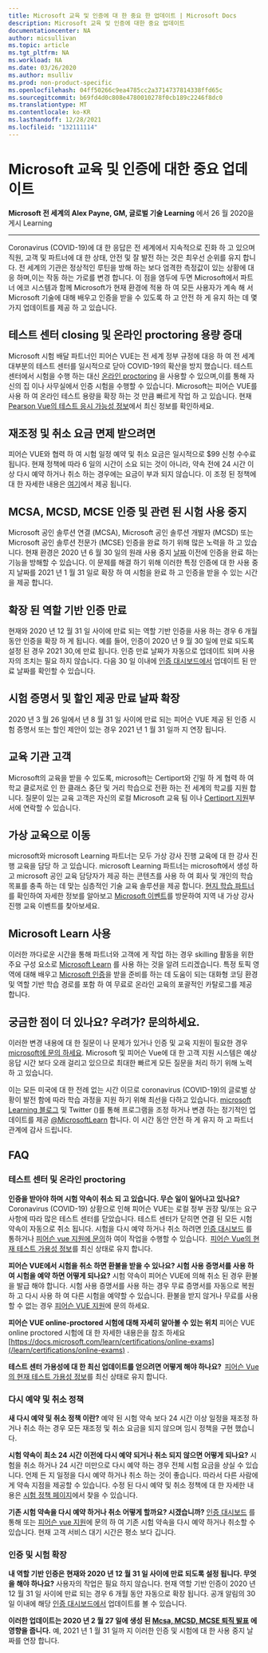 ```yaml
---
title: Microsoft 교육 및 인증에 대 한 중요 한 업데이트 | Microsoft Docs
description: Microsoft 교육 및 인증에 대한 중요 업데이트
documentationcenter: NA
author: micsullivan
ms.topic: article
ms.tgt_pltfrm: NA
ms.workload: NA
ms.date: 03/26/2020
ms.author: msulliv
ms.prod: non-product-specific
ms.openlocfilehash: 04ff50266c9ea4785cc2a3714737814338ffd65c
ms.sourcegitcommit: b69fd4d0c808e4780010278f0cb189c2246f8dc0
ms.translationtype: MT
ms.contentlocale: ko-KR
ms.lasthandoff: 12/28/2021
ms.locfileid: "132111114"
---
```

# <a name="an-important-update-on-microsoft-training-and-certification"></a>Microsoft 교육 및 인증에 대한 중요 업데이트

**Microsoft 전 세계의 Alex Payne, GM, 글로벌 기술 Learning** 에서 26 월 2020을 게시 Learning

___

Coronavirus (COVID-19)에 대 한 응답은 전 세계에서 지속적으로 진화 하 고 있으며 직원, 고객 및 파트너에 대 한 상태, 안전 및 잘 발전 하는 것은 최우선 순위를 유지 합니다. 전 세계의 기관은 정상적인 루틴을 방해 하는 보다 엄격한 측정값이 있는 상황에 대응 하며,이는 작동 하는 가로를 변경 합니다. 이 점을 염두에 두면 Microsoft에서 파트너 에코 시스템과 함께 Microsoft가 현재 환경에 적용 하 여 모든 사용자가 계속 해 서 Microsoft 기술에 대해 배우고 인증을 받을 수 있도록 하 고 안전 하 게 유지 하는 데 몇 가지 업데이트를 제공 하 고 있습니다.

## <a name="testing-centers-closing-and-online-proctoring-capacity-increasing"></a>테스트 센터 closing 및 온라인 proctoring 용량 증대

Microsoft 시험 배달 파트너인 피어슨 VUE는 전 세계 정부 규정에 대응 하 여 전 세계 대부분의 테스트 센터를 일시적으로 닫아 COVID-19의 확산을 방지 했습니다. 테스트 센터에서 시험을 수행 하는 대신 [온라인 proctoring](/learn/certifications/online-exams) 을 사용할 수 있으며,이를 통해 자신의 집 이나 사무실에서 인증 시험을 수행할 수 있습니다. Microsoft는 피어슨 VUE를 사용 하 여 온라인 테스트 용량을 확장 하는 것 만큼 빠르게 작업 하 고 있습니다. 현재 [Pearson Vue의 테스트 응시 가능성 정보](https://home.pearsonvue.com/coronavirus-update)에서 최신 정보를 확인하세요.

## <a name="reschedule-and-cancellation-fees-waived"></a>재조정 및 취소 요금 면제 받으려면

피어슨 VUE와 협력 하 여 시험 일정 예약 및 취소 요금은 일시적으로 $99 신청 수수료 됩니다. 현재 정책에 따라 6 일의 시간이 소요 되는 것이 아니라, 약속 전에 24 시간 이상 다시 예약 하거나 취소 하는 경우에는 요금이 부과 되지 않습니다. 이 조정 된 정책에 대 한 자세한 내용은 [여기](/learn/certifications/certification-exam-policies#cancellation-and-reschedule-policy)에서 제공 됩니다.

## <a name="retirement-of-mcsa-mcsd-mcse-certifications-and-related-exams-extended"></a>MCSA, MCSD, MCSE 인증 및 관련 된 시험 사용 중지

Microsoft 공인 솔루션 연결 (MCSA), Microsoft 공인 솔루션 개발자 (MCSD) 또는 Microsoft 공인 솔루션 전문가 (MCSE) 인증을 완료 하기 위해 많은 노력을 하 고 있습니다. 현재 환경은 2020 년 6 월 30 일의 원래 사용 중지 [날짜](https://www.microsoft.com/en-us/learning/community-blog-post.aspx?BlogId=8&Id=375282) 이전에 인증을 완료 하는 기능을 방해할 수 있습니다. 이 문제를 해결 하기 위해 이러한 특정 인증에 대 한 사용 중지 날짜를 2021 년 1 월 31 일로 확장 하 여 시험을 완료 하 고 인증을 받을 수 있는 시간을 제공 합니다.

## <a name="expiring-role-based-certifications-extended"></a>확장 된 역할 기반 인증 만료

현재와 2020 년 12 월 31 일 사이에 만료 되는 역할 기반 인증을 사용 하는 경우 6 개월 동안 인증을 확장 하 게 됩니다. 예를 들어, 인증이 2020 년 9 월 30 일에 만료 되도록 설정 된 경우 2021 30,에 만료 됩니다. 인증 만료 날짜가 자동으로 업데이트 되며 사용자의 조치는 필요 하지 않습니다. 다음 30 일 이내에 [인증 대시보드에서](https://microsoft.com/learning/dashboard) 업데이트 된 만료 날짜를 확인할 수 있습니다.

## <a name="exam-voucher-and-discount-offer-expiration-dates-extended"></a>시험 증명서 및 할인 제공 만료 날짜 확장

2020 년 3 월 26 일에서 년 8 월 31 일 사이에 만료 되는 피어슨 VUE 제공 된 인증 시험 증명서 또는 할인 제안이 있는 경우 2021 년 1 월 31 일까 지 연장 됩니다.

## <a name="academic-customers"></a>교육 기관 고객

Microsoft의 교육을 받을 수 있도록, microsoft는 Certiport와 긴밀 하 게 협력 하 여 학교 클로저로 인 한 클래스 중단 및 거리 학습으로 전환 하는 전 세계의 학교를 지원 합니다.  질문이 있는 교육 고객은 자신의 로컬 Microsoft 교육 팀 이나 [Certiport 지원](https://nam06.safelinks.protection.outlook.com/?url=https%3A%2F%2Fcertiport.pearsonvue.com%2FSupport.aspx&data=02%7C01%7Cawaddell%40microsoft.com%7Cc2e214a06370481ee2ab08d7d0e00489%7C72f988bf86f141af91ab2d7cd011db47%7C1%7C0%7C637207532934760968&sdata=0t4vq%2B7aZUTTJlVIGY1ncY2njBqw2xDOrQZM54Bdu2U%3D&reserved=0)부서에 연락할 수 있습니다.

## <a name="moving-to-virtual-training"></a>가상 교육으로 이동

microsoft와 microsoft Learning 파트너는 모두 가상 강사 진행 교육에 대 한 강사 진행 교육을 담당 하 고 있습니다. microsoft Learning 파트너는 microsoft에서 생성 하 고 microsoft 공인 교육 담당자가 제공 하는 콘텐츠를 사용 하 여 회사 및 개인의 학습 목표를 충족 하는 데 맞는 심층적인 기술 교육 솔루션을 제공 합니다. [현지 학습 파트너](https://www.microsoft.com/learning/partners.aspx)를 확인하여 자세한 정보를 알아보고 [Microsoft 이벤트](https://events.microsoft.com/")를 방문하여 지역 내 가상 강사 진행 교육 이벤트를 찾아보세요.

## <a name="use-microsoft-learn"></a>Microsoft Learn 사용

이러한 까다로운 시간을 통해 파트너와 고객에 게 작업 하는 경우 skilling 활동을 위한 주요 구성 요소로 [Microsoft Learn](https://www.microsoft.com/learn) 를 사용 하는 것을 알려 드리겠습니다. 특정 토픽 영역에 대해 배우고 [Microsoft 인증](https://microsoft.com/certification)을 받을 준비를 하는 데 도움이 되는 대화형 코딩 환경 및 역할 기반 학습 경로를 포함 하 여 무료로 온라인 교육의 포괄적인 카탈로그를 제공 합니다.

## <a name="questions-concerns-contact-us"></a>궁금한 점이 더 있나요? 우려가? 문의하세요.

이러한 변경 내용에 대 한 질문이 나 문제가 있거나 인증 및 교육 지원이 필요한 경우 [microsoft에 문의 하세요](https://aka.ms/mcpforum). Microsoft 및 피어슨 Vue에 대 한 고객 지원 시스템은 예상 응답 시간 보다 오래 걸리고 있으므로 최대한 빠르게 모든 질문을 처리 하기 위해 노력 하 고 있습니다.

이는 모든 미국에 대 한 전례 없는 시간 이므로 coronavirus (COVID-19)의 글로벌 상황이 발전 함에 따라 학습 과정을 지원 하기 위해 최선을 다하고 있습니다. [microsoft Learning 블로그](https://www.microsoft.com/learning/community-blog.aspx) 및 Twitter ()를 통해 프로그램을 조정 하거나 변경 하는 정기적인 업데이트를 제공 [@MicrosoftLearn](https://twitter.com/MicrosoftLearn) 합니다. 이 시간 동안 안전 하 게 유지 하 고 파트너 관계에 감사 드립니다.

## <a name="faqs"></a>FAQ

### <a name="testing-center-and-online-proctoring"></a>테스트 센터 및 온라인 proctoring

**인증을 받아야 하며 시험 약속이 취소 되 고 있습니다. 무슨 일이 일어나고 있나요?**  Coronavirus (COVID-19) 상황으로 인해 피어슨 VUE는 로컬 정부 권장 및/또는 요구 사항에 따라 많은 테스트 센터를 닫았습니다. 테스트 센터가 닫히면 연결 된 모든 시험 약속이 자동으로 취소 됩니다. 시험을 다시 예약 하거나 취소 하려면 [인증 대시보드](https://www.microsoft.com/learning/dashboard) 를 통하거나 [피어슨 vue 지원에 문의](https://home.pearsonvue.com/microsoft/contact)하 여이 작업을 수행할 수 있습니다.  [피어슨 Vue의 현재 테스트 가용성 정보](https://home.pearsonvue.com/coronavirus-update)를 최신 상태로 유지 합니다.

**피어슨 VUE에서 시험을 취소 하면 환불을 받을 수 있나요? 시험 사용 증명서를 사용 하 여 시험을 예약 하면 어떻게 되나요?**  시험 약속이 피어슨 VUE에 의해 취소 된 경우 환불을 발급 해야 합니다. 시험 사용 증명서를 사용 하는 경우 무료 증명서를 자동으로 복원 하 고 다시 사용 하 여 다른 시험을 예약할 수 있습니다. 환불을 받지 않거나 무료를 사용할 수 없는 경우 [피어슨 VUE 지원](https://home.pearsonvue.com/microsoft/contact)에 문의 하세요.

**피어슨 VUE online-proctored 시험에 대해 자세히 알아볼 수 있는 위치**  피어슨 VUE online proctored 시험에 대 한 자세한 내용은을 참조 하세요 [https://docs.microsoft.com/learn/certifications/online-exams](/learn/certifications/online-exams) .

**테스트 센터 가용성에 대 한 최신 업데이트를 얻으려면 어떻게 해야 하나요?**   [피어슨 Vue의 현재 테스트 가용성 정보](https://home.pearsonvue.com/coronavirus-update)를 최신 상태로 유지 합니다.

### <a name="reschedule-and-cancellation-policy"></a>다시 예약 및 취소 정책

**새 다시 예약 및 취소 정책 이란?**  예약 된 시험 약속 보다 24 시간 이상 일정을 재조정 하거나 취소 하는 경우 모든 재조정 및 취소 요금을 되지 않으며 임시 정책을 구현 했습니다.

**시험 약속이 최소 24 시간 이전에 다시 예약 되거나 취소 되지 않으면 어떻게 되나요?**  시험을 취소 하거나 24 시간 미만으로 다시 예약 하는 경우 전체 시험 요금을 상실 수 있습니다. 언제 든 지 일정을 다시 예약 하거나 취소 하는 것이 좋습니다. 따라서 다른 사람에 게 약속 지점을 제공할 수 있습니다. 수정 된 다시 예약 및 취소 정책에 대 한 자세한 내용은 [시험 정책 페이지](/learn/certifications/certification-exam-policies#cancellation-and-reschedule-policy)에서 찾을 수 있습니다.

**기존 시험 약속을 다시 예약 하거나 취소 어떻게 할까요? 시겠습니까?**  [인증 대시보드](https://microsoft.com/learning/dashboard) 를 통해 또는 [피어슨 vue 지원](https://home.pearsonvue.com/microsoft/contact)에 문의 하 여 기존 시험 약속을 다시 예약 하거나 취소할 수 있습니다. 현재 고객 서비스 대기 시간은 평소 보다 깁니다.  

### <a name="certification-and-exam-extensions"></a>인증 및 시험 확장

**내 역할 기반 인증은 현재와 2020 년 12 월 31 일 사이에 만료 되도록 설정 됩니다. 무엇을 해야 하나요?**  사용자의 작업은 필요 하지 않습니다. 현재 역할 기반 인증이 2020 년 12 월 31 일 사이에 만료 되는 경우 6 개월 동안 자동으로 확장 됩니다. 공개 알림의 30 일 이내에 해당 [인증 대시보드에서](https://www.microsoft.com/learning/dashboard) 업데이트를 볼 수 있습니다.

**이러한 업데이트는 2020 년 2 월 27 일에 생성 된 [Mcsa, MCSD, MCSE 퇴직 발표](https://www.microsoft.com/learning/community-blog-post.aspx?BlogId=8&Id=375282) 에 영향을 줍니다.**  예, 2021 년 1 월 31 일까 지 이러한 인증 및 시험에 대 한 사용 중지 날짜를 연장 합니다.
